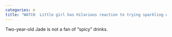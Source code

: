 ```yaml
---
categories: e
title: "WATCH  Little girl has hilarious reaction to trying sparkling water"
---
```

Two-year-old Jade is not a fan of “spicy” drinks.
